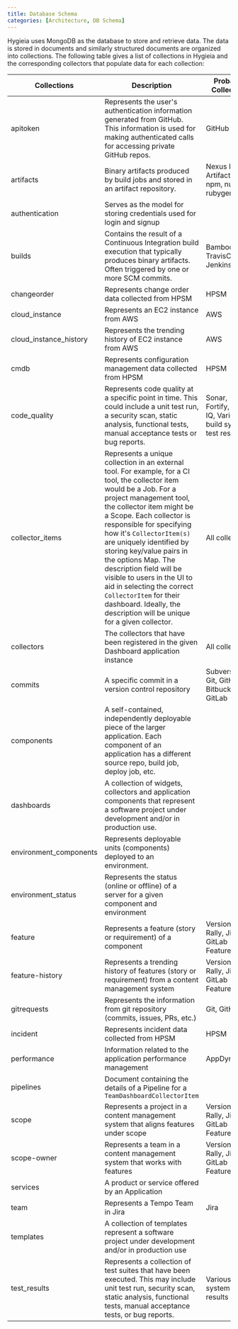 ```yaml
---
title: Database Schema
categories: [Architecture, DB Schema]
---
```


Hygieia uses MongoDB as the database to store and retrieve data. The data is stored in documents and similarly structured documents are organized into collections. The following table gives a list of collections in Hygieia and the corresponding collectors that populate data for each collection:

| Collections | Description | Probable Collectors |
|-------------|-------------|---------------------|
| apitoken | Represents the user's authentication information generated from GitHub. This information is used for making authenticated calls for accessing private GitHub repos. | GitHub |
| artifacts | Binary artifacts produced by build jobs and stored in an artifact repository. | Nexus IQ,  Artifactory, npm, nuget, rubygems |
| authentication | Serves as the model for storing credentials used for login and signup |
| builds | Contains the result of a Continuous Integration build execution that typically produces binary artifacts. Often triggered by one or more SCM commits. | Bamboo, TravisCI, Jenkins |
| changeorder | Represents change order data collected from HPSM | HPSM |
| cloud_instance | Represents an EC2 instance from AWS | AWS |
| cloud_instance_history | Represents the trending history of EC2 instance from AWS | AWS |
| cmdb | Represents configuration management data collected from HPSM | HPSM |
| code_quality | Represents code quality at a specific point in time. This could include a unit test run, a security scan, static analysis, functional tests, manual acceptance tests or bug reports. | Sonar, Fortify, Nexus IQ, Various build system test results |
| collector_items | Represents a unique collection in an external tool. For example, for a CI tool, the collector item would be a Job. For a project management tool, the collector item might be a Scope. Each collector is responsible for specifying how it's ```CollectorItem(s)``` are uniquely identified by storing key/value pairs in the options Map. The description field will be visible to users in the UI to aid in selecting the correct ```CollectorItem``` for their dashboard. Ideally, the description will be unique for a given collector. | All collectors |
| collectors | The collectors that have been registered in the given Dashboard application instance | All collectors |
| commits | A specific commit in a version control repository | Subversion, Git, GitHub, Bitbucket, GitLab |
| components | A self-contained, independently deployable piece of the larger application. Each component of an application has a different source repo, build job, deploy job, etc. |
| dashboards | A collection of widgets, collectors and application components that represent a software project under development and/or in production use. |
| environment_components | Represents deployable units (components) deployed to an environment. |
| environment_status |Represents the status (online or offline) of a server for a given component and environment |
| feature | Represents a feature (story or requirement) of a component | VersionOne, Rally, Jira, GitLab Feature |
| feature-history | Represents a trending history of features (story or requirement) from a content management system | VersionOne, Rally, Jira, GitLab Feature |
| gitrequests | Represents the information from git repository (commits, issues, PRs, etc.) | Git, GitHub |
| incident | Represents incident data collected from HPSM | HPSM |
| performance | Information related to the application performance management | AppDynamics |
| pipelines | Document containing the details of a Pipeline for a ```TeamDashboardCollectorItem``` | 
| scope | Represents a project in a content management system that aligns features under scope | VersionOne, Rally, Jira, GitLab Feature |
| scope-owner | Represents a team in a content management system that works with features | VersionOne, Rally, Jira, GitLab Feature |
| services | A product or service offered by an Application |
| team | Represents a Tempo Team in Jira | Jira |
| templates | A collection of templates represent a software project under development and/or in production use | 
| test_results | Represents a collection of test suites that have been executed. This may include unit test run, security scan, static analysis, functional tests, manual acceptance tests, or bug reports. | Various build system test results |
